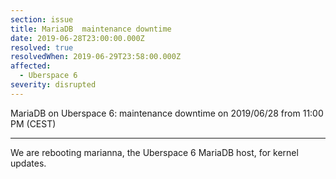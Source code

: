 ```yaml
---
section: issue
title: MariaDB  maintenance downtime
date: 2019-06-28T23:00:00.000Z
resolved: true
resolvedWhen: 2019-06-29T23:58:00.000Z
affected:
  - Uberspace 6
severity: disrupted
---
```

MariaDB on Uberspace 6: maintenance downtime on 2019/06/28 from 11:00 PM (CEST)

- - -

We are rebooting marianna, the Uberspace 6 MariaDB host, for kernel updates.
